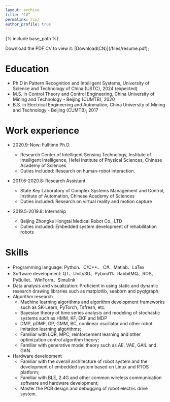 ```yaml
---
layout: archive
title: "CV"
permalink: /cv/
author_profile: true
---
```


{% include base_path %}

<p>Download the PDF CV to view it: [Download(CN)](/files/resume.pdf);

Education
======
* Ph.D in Pattern Recognition and Intelligent Systems, University of Science and Technology of China (USTC), 2024 (expected)
* M.S. in Control Theory and Control Engineering, China University of Mining and Technology - Beijing (CUMTB), 2020
* B.S. in Electrical Engineering and Automation, China University of Mining and Technology - Beijing (CUMTB), 2017

Work experience
======
* 2020.9-Now: Fulltime Ph.D
  * Research Center of Intelligent Sensing Technology, Institute of Intelligent Intelligence, Hefei Institute of Physical Sciences, Chinese Academy of Sciences
  * Duties included: Research on human-robot interaction.

* 2017.6-2020.8: Research Assistant
  * State Key Laboratory of Complex Systems Management and Control, Institute of Automation, Chinese Academy of Sciences
  * Duties included: Research on virtual reality and motion capture

* 2019.5-2019.8: Internship
  * Beijing Zhongke Hongtai Medical Robot Co., LTD
  * Duties included: Embedded system development of rehabilitation robots
  
Skills
======
* Programming language: Python、C/C++、 C\#、Matlab、LaTex
* Software development: QT、Unity3D、Pybind11、RabbitMQ、ROS、PyBullet、WinForm、Simulink
* Data analysis and visualization: Proficient in using static and dynamic research drawing libraries such as matplotlib, seaborn and pyqtgraph
* Algorithm research
  * Machine learning algorithms and algorithm development frameworks such as SK-Learn, PyTorch, Tsfresh, etc.
  * Bayesian theory of time series analysis and modeling of stochastic systems such as HMM, KF, EKF and MDP
  * DMP, pDMP, GP, GMM, BC, nonlinear oscillator and other robot imitation learning algorithms;
  * Familiar with LQR, MPC, reinforcement learning and other optimization control algorithm theory;
  * Familiar with generative model theory such as AE, VAE, GAIL and GAN.
* Hardware development
  * Familiar with the overall architecture of robot system and the development of embedded system based on Linux and RTOS platform;
  * Familiar with BLE, 2.4G and other common wireless communication software and hardware development;
  * Master the PCB design and debugging of robot electric drive system.

